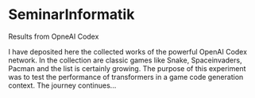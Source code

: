 # SeminarInformatik
Results from OpneAI Codex

I have deposited here the collected works of the powerful OpenAI Codex network. 
In the collection are classic games like Snake, Spaceinvaders, Pacman and the list is certainly growing. 
The purpose of this experiment was to test the performance of transformers in a game code generation context.
The journey continues...

